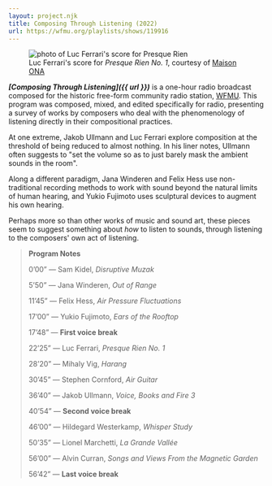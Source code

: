 ```yaml
---
layout: project.njk
title: Composing Through Listening (2022)
url: https://wfmu.org/playlists/shows/119916
---
```

<figure class="figure-medium">
  <img src="https://maison-ona.com/img/works/116_slideshow_4.jpg" alt="photo of Luc Ferrari's score for Presque Rien">
  <figcaption>Luc Ferrari's score for <em>Presque Rien No. 1</em>, courtesy of <a href="https://maison-ona.com/catalog-0059ONA">Maison ONA</a></figcaption>
</figure>

_**[Composing Through Listening]({{ url }})**_ is a one-hour radio broadcast composed for the historic free-form community radio station, [WFMU](https://wfmu.org/). This program was composed, mixed, and edited specifically for radio, presenting a survey of works by composers who deal with the phenomenology of listening directly in their compositional practices. 

At one extreme, Jakob Ullmann and Luc Ferrari explore composition at the threshold of being reduced to almost nothing. In his liner notes, Ullmann often suggests to "set the volume so as to just barely mask the ambient sounds in the room".

Along a different paradigm, Jana Winderen and Felix Hess use non-traditional recording methods to work with sound beyond the natural limits of human hearing, and Yukio Fujimoto uses sculptural devices to augment his own hearing.

Perhaps more so than other works of music and sound art, these pieces seem to suggest something about _how_ to listen to sounds, through listening to the composers' own act of listening.

<blockquote>

  **Program Notes**

  0’00” — Sam Kidel, _Disruptive Muzak_

  5’50” — Jana Winderen, _Out of Range_

  11’45” — Felix Hess, _Air Pressure Fluctuations_

  17’00” — Yukio Fujimoto, _Ears of the Rooftop_

  17’48” — **First voice break**

  22’25” — Luc Ferrari, _Presque Rien No. 1_

  28’20” — Mihaly Vig, _Harang_

  30’45” — Stephen Cornford, _Air Guitar_

  36’40” — Jakob Ullmann, _Voice, Books and Fire 3_

  40’54” — **Second voice break**

  46’00” — Hildegard Westerkamp, _Whisper Study_

  50’35” — Lionel Marchetti, _La Grande Vallée_

  56’00” — Alvin Curran, _Songs and Views From the Magnetic Garden_

  56’42” — **Last voice break**
</blockquote>